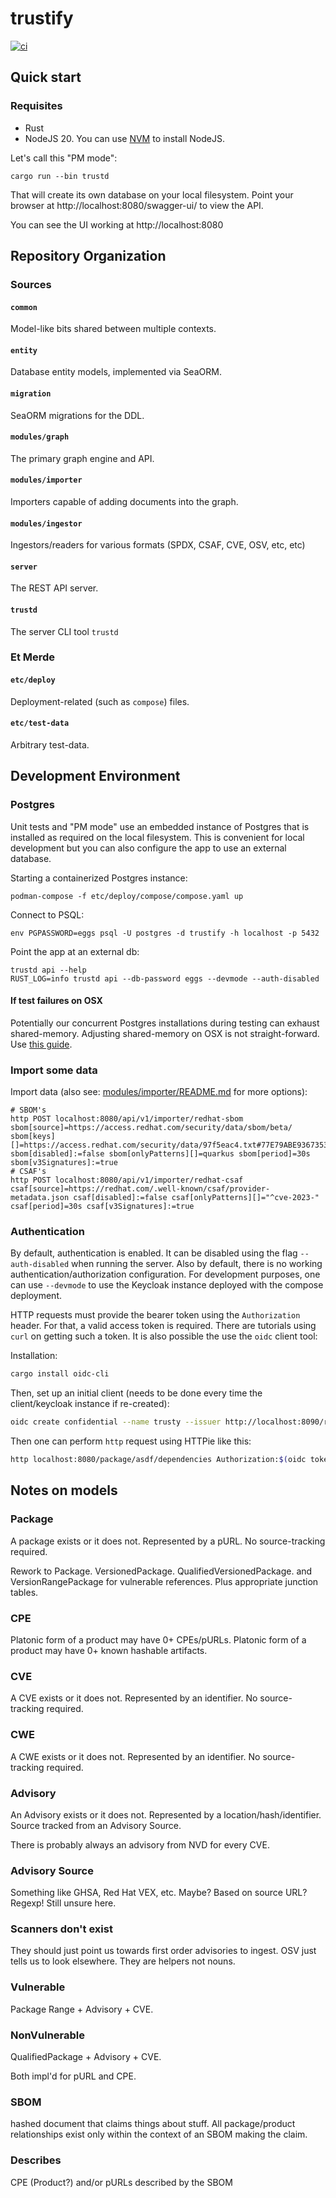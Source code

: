 # trustify

[![ci](https://github.com/trustification/trustify/actions/workflows/ci.yaml/badge.svg)](https://github.com/trustification/trustify/actions/workflows/ci.yaml)

## Quick start

### Requisites

- Rust
- NodeJS 20. You can use [NVM](https://github.com/nvm-sh/nvm) to install NodeJS.

Let's call this "PM mode":

```shell
cargo run --bin trustd
```
That will create its own database on your local filesystem. Point your browser at http://localhost:8080/swagger-ui/ to view the API.

You can see the UI working at http://localhost:8080

## Repository Organization

### Sources

#### `common`

Model-like bits shared between multiple contexts.

#### `entity`

Database entity models, implemented via SeaORM.

#### `migration`

SeaORM migrations for the DDL.

#### `modules/graph`

The primary graph engine and API.

#### `modules/importer`

Importers capable of adding documents into the graph.

#### `modules/ingestor`

Ingestors/readers for various formats (SPDX, CSAF, CVE, OSV, etc, etc)

#### `server`

The REST API server.

#### `trustd`

The server CLI tool `trustd`

### Et Merde

#### `etc/deploy`

Deployment-related (such as `compose`) files.

#### `etc/test-data`

Arbitrary test-data.

## Development Environment

### Postgres

Unit tests and "PM mode" use an embedded instance of Postgres that is
installed as required on the local filesystem. This is convenient for
local development but you can also configure the app to use an
external database.

Starting a containerized Postgres instance:

```shell
podman-compose -f etc/deploy/compose/compose.yaml up
```

Connect to PSQL:

```shell
env PGPASSWORD=eggs psql -U postgres -d trustify -h localhost -p 5432
```

Point the app at an external db:

```shell
trustd api --help
RUST_LOG=info trustd api --db-password eggs --devmode --auth-disabled
```

#### If test failures on OSX

Potentially our concurrent Postgres installations during testing can exhaust shared-memory.
Adjusting shared-memory on OSX is not straight-forward.
Use [this guide](https://unix.stackexchange.com/questions/689295/values-from-sysctl-a-dont-match-etc-sysctl-conf-even-after-restart).

### Import some data

Import data (also see: [modules/importer/README.md](modules/importer/README.md) for more options):

```shell
# SBOM's
http POST localhost:8080/api/v1/importer/redhat-sbom sbom[source]=https://access.redhat.com/security/data/sbom/beta/ sbom[keys][]=https://access.redhat.com/security/data/97f5eac4.txt#77E79ABE93673533ED09EBE2DCE3823597F5EAC4 sbom[disabled]:=false sbom[onlyPatterns][]=quarkus sbom[period]=30s sbom[v3Signatures]:=true
# CSAF's
http POST localhost:8080/api/v1/importer/redhat-csaf csaf[source]=https://redhat.com/.well-known/csaf/provider-metadata.json csaf[disabled]:=false csaf[onlyPatterns][]="^cve-2023-" csaf[period]=30s csaf[v3Signatures]:=true
```

### Authentication

By default, authentication is enabled. It can be disabled using the flag `--auth-disabled` when running the server.
Also by default, there is no working authentication/authorization configuration. For development purposes, one can
use `--devmode` to use the Keycloak instance deployed with the compose deployment.

HTTP requests must provide the bearer token using the `Authorization` header. For that, a valid access token is
required. There are tutorials using `curl` on getting such a token. It is also possible the use the `oidc` client tool:

Installation:

```bash
cargo install oidc-cli
```

Then, set up an initial client (needs to be done every time the client/keycloak instance if re-created):

```bash
oidc create confidential --name trusty --issuer http://localhost:8090/realms/chicken --client-id walker --client-secret ZVzq9AMOVUdMY1lSohpx1jI3aW56QDPS
```

Then one can perform `http` request using HTTPie like this:

```bash
http localhost:8080/package/asdf/dependencies Authorization:$(oidc token trusty -b)
```

## Notes on models

### Package

A package exists or it does not. Represented by a pURL. No source-tracking required.

Rework to Package. VersionedPackage. QualifiedVersionedPackage. and VersionRangePackage for vulnerable references.
Plus appropriate junction tables.

### CPE

Platonic form of a product may have 0+ CPEs/pURLs.
Platonic form of a product may have 0+ known hashable artifacts.

### CVE

A CVE exists or it does not. Represented by an identifier. No source-tracking required.

### CWE

A CWE exists or it does not. Represented by an identifier. No source-tracking required.

### Advisory

An Advisory exists or it does not. Represented by a location/hash/identifier.
Source tracked from an Advisory Source.

There is probably always an advisory from NVD for every CVE.

### Advisory Source

Something like GHSA, Red Hat VEX, etc. Maybe?
Based on source URL? Regexp!
Still unsure here.

### Scanners don't exist

They should just point us towards first order advisories to ingest.
OSV just tells us to look elsewhere.
They are helpers not nouns.

### Vulnerable

Package Range + Advisory + CVE.

### NonVulnerable

QualifiedPackage + Advisory + CVE.

Both impl'd for pURL and CPE.

### SBOM

hashed document that claims things about stuff.
All package/product relationships exist only within the context of an SBOM making the claim.

### Describes

CPE (Product?) and/or pURLs described by the SBOM
